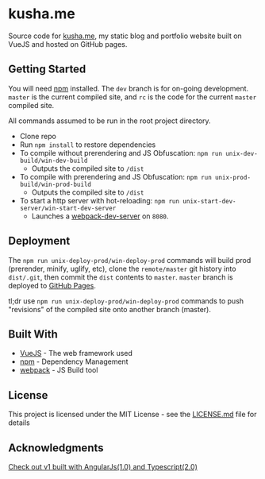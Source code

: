 # kusha.me

Source code for [kusha.me](https://kusha.me), my static blog and portfolio website built on VueJS and hosted on GitHub pages. 

## Getting Started 

You will need [npm](https://www.npmjs.com/) installed. The `dev` branch is for on-going development. `master` is the current compiled site, and `rc` is the code for the current `master` compiled site.

All commands assumed to be run in the root project directory.
* Clone repo
* Run `npm install` to restore dependencies 
* To compile without prerendering and JS Obfuscation: `npm run unix-dev-build/win-dev-build`
    * Outputs the compiled site to `/dist`
* To compile with prerendering and JS Obfuscation: `npm run unix-prod-build/win-prod-build` 
    * Outputs the compiled site to `/dist`
* To start a http server with hot-reloading: `npm run unix-start-dev-server/win-start-dev-server` 
    * Launches a [webpack-dev-server](https://github.com/webpack/webpack-dev-server) on `8080`. 

## Deployment

The `npm run unix-deploy-prod/win-deploy-prod` commands will build prod (prerender, minify, uglify, etc), clone the `remote/master` git history into `dist/.git`, then commit the `dist` contents to `master`. `master` branch is deployed to [GitHub Pages](https://pages.github.com/).

tl;dr use `npm run unix-deploy-prod/win-deploy-prod` commands to push "revisions" of the compiled site onto another branch (master).

## Built With

* [VueJS](https://vuejs.org/) - The web framework used
* [npm](https://www.npmjs.com/) - Dependency Management
* [webpack](https://webpack.js.org/) - JS Build tool

## License

This project is licensed under the MIT License - see the [LICENSE.md](LICENSE.md) file for details

## Acknowledgments

[Check out v1 built with AngularJs(1.0) and Typescript(2.0)](https://github.com/kushagharahi/kushagharahi.github.io/tree/AngularTS)
